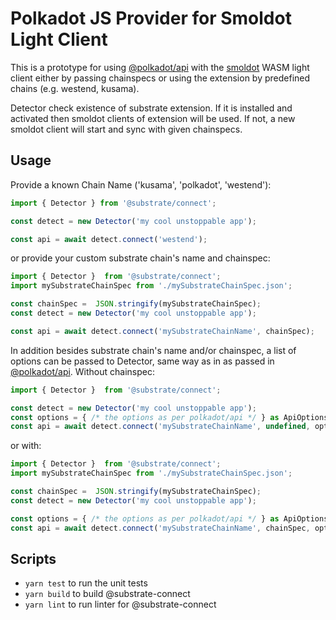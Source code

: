 # Polkadot JS Provider for Smoldot Light Client

This is a prototype for using [@polkadot/api](https://polkadot.js.org/docs/api/start)
with the [smoldot](https://npmjs.com/package/smoldot) WASM light client either by 
passing chainspecs or using the extension by predefined chains (e.g. westend, kusama).

Detector check existence of substrate extension. If it is installed and activated then
smoldot clients of extension will be used. If not, a new smoldot client will start and
sync with given chainspecs.

## Usage
Provide a known Chain Name ('kusama', 'polkadot', 'westend'):
```js
import { Detector } from '@substrate/connect';

const detect = new Detector('my cool unstoppable app');

const api = await detect.connect('westend');
```

or provide your custom substrate chain's name and chainspec:

```js
import { Detector }  from '@substrate/connect';
import mySubstrateChainSpec from './mySubstrateChainSpec.json';

const chainSpec =  JSON.stringify(mySubstrateChainSpec);
const detect = new Detector('my cool unstoppable app');

const api = await detect.connect('mySubstrateChainName', chainSpec);
```

In addition besides substrate chain's name and/or chainspec, a list of options can be passed
to Detector, same way as in  as passed in [@polkadot/api](https://polkadot.js.org/docs/api/start).
Without chainspec:
```js
import { Detector }  from '@substrate/connect';

const detect = new Detector('my cool unstoppable app');
const options = { /* the options as per polkadot/api */ } as ApiOptions;
const api = await detect.connect('mySubstrateChainName', undefined, options);
```
or with:
```js
import { Detector }  from '@substrate/connect';
import mySubstrateChainSpec from './mySubstrateChainSpec.json';

const chainSpec =  JSON.stringify(mySubstrateChainSpec);
const detect = new Detector('my cool unstoppable app');

const options = { /* the options as per polkadot/api */ } as ApiOptions;
const api = await detect.connect('mySubstrateChainName', chainSpec, options);
```

## Scripts

* `yarn test` to run the unit tests
* `yarn build` to build @substrate-connect
* `yarn lint` to run linter for @substrate-connect
